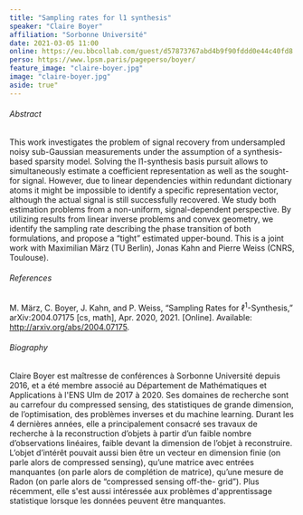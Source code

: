 ```yaml
---
title: "Sampling rates for l1 synthesis"
speaker: "Claire Boyer"
affiliation: "Sorbonne Université"
date: 2021-03-05 11:00
online: https://eu.bbcollab.com/guest/d57873767abd4b9f90fddd0e44c40fd8
perso: https://www.lpsm.paris/pageperso/boyer/
feature_image: "claire-boyer.jpg"
image: "claire-boyer.jpg"
aside: true"
---
```


###### Abstract

This work investigates the problem of signal recovery from undersampled noisy
sub-Gaussian measurements under the assumption of a synthesis-based sparsity
model. Solving the l1-synthesis basis pursuit allows to simultaneously estimate
a coefficient representation as well as the sought-for signal. However, due to
linear dependencies within redundant dictionary atoms it might be impossible to
identify a specific representation vector, although the actual signal is still
successfully recovered. We study both estimation problems from a non-uniform,
signal-dependent perspective. By utilizing results from linear inverse problems
and convex geometry, we identify the sampling rate describing the phase
transition of both formulations, and propose a “tight” estimated upper-bound.
This is a joint work with Maximilian März (TU Berlin), Jonas Kahn and Pierre
Weiss (CNRS, Toulouse).

###### References

M. März, C. Boyer, J. Kahn, and P. Weiss, “Sampling Rates for
$\ell^1$-Synthesis,” arXiv:2004.07175 [cs, math], Apr. 2020, 2021. [Online].
Available: http://arxiv.org/abs/2004.07175.

###### Biography

Claire Boyer est maîtresse de conférences à Sorbonne Université depuis 2016,
et a été membre associé au Département de Mathématiques et Applications à l'ENS
Ulm de 2017 à 2020. Ses domaines de recherche sont au carrefour du compressed
sensing, des statistiques de grande dimension, de l’optimisation, des problèmes
inverses et du machine learning. Durant les 4 dernières années, elle a
principalement consacré ses travaux de recherche à la reconstruction d’objets
à partir d’un faible nombre d’observations linéaires, faible devant la
dimension de l’objet à reconstruire. L’objet d’intérêt pouvait aussi bien
être un vecteur en dimension finie (on parle alors de compressed sensing),
qu’une matrice avec entrées manquantes (on parle alors de complétion de
matrice), qu’une mesure de Radon (on parle alors de “compressed sensing off-the-
grid”). Plus récemment, elle s'est aussi intéressée aux problèmes
d'apprentissage statistique lorsque les données peuvent être manquantes.